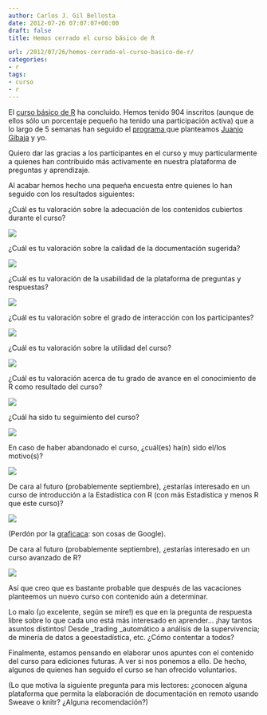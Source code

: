 ```yaml
---
author: Carlos J. Gil Bellosta
date: 2012-07-26 07:07:07+00:00
draft: false
title: Hemos cerrado el curso básico de R

url: /2012/07/26/hemos-cerrado-el-curso-basico-de-r/
categories:
- r
tags:
- curso
- r
---
```


El [curso básico de R](http://cursorbasico.usar.org.es) ha concluido. Hemos tenido 904 inscritos (aunque de ellos sólo un porcentaje pequeño ha tenido una participación activa) que a lo largo de 5 semanas han seguido el [programa ](http://cursorbasico.usar.org.es/etiquetas/programa/)que planteamos [Juanjo Gibaja](http://jjgibaja.net/) y yo.

Quiero dar las gracias a los participantes en el curso y muy particularmente a quienes han contribuido más activamente en nuestra plataforma de preguntas y aprendizaje.

Al acabar hemos hecho una pequeña encuesta entre quienes lo han seguido con los resultados siguientes:

¿Cuál es tu valoración sobre la adecuación de los contenidos cubiertos durante el curso?

[![](/wp-uploads/2012/07/contenidos.png)
](/wp-uploads/2012/07/contenidos.png)

¿Cuál es tu valoración sobre la calidad de la documentación sugerida?

[![](/wp-uploads/2012/07/calidad.png)
](/wp-uploads/2012/07/calidad.png)

¿Cuál es tu valoración de la usabilidad de la plataforma de preguntas y respuestas?

[![](/wp-uploads/2012/07/plataforma.png)
](/wp-uploads/2012/07/plataforma.png)

¿Cuál es tu valoración sobre el grado de interacción con los participantes?

[![](/wp-uploads/2012/07/interaccion.png)
](/wp-uploads/2012/07/interaccion.png)

¿Cuál es tu valoración sobre la utilidad del curso?

[![](/wp-uploads/2012/07/utilidad.png)
](/wp-uploads/2012/07/utilidad.png)

¿Cuál es tu valoración acerca de tu grado de avance en el conocimiento de R como resultado del curso?

[![](/wp-uploads/2012/07/avance.png)
](/wp-uploads/2012/07/avance.png)

¿Cuál ha sido tu seguimiento del curso?

[![](/wp-uploads/2012/07/seguimiento.png)
](/wp-uploads/2012/07/seguimiento.png)

En caso de haber abandonado el curso, ¿cuál(es) ha(n) sido el/los motivo(s)?

[![](/wp-uploads/2012/07/motivo.png)
](/wp-uploads/2012/07/motivo.png)

De cara al futuro (probablemente septiembre), ¿estarías interesado en un curso de introducción a la Estadística con R (con más Estadística y menos R que este curso)?

[![](/wp-uploads/2012/07/estadistica.png)
](/wp-uploads/2012/07/estadistica.png)


(Perdón por la [graficaca](http://www.datanalytics.com/blog/2011/03/02/1658/): son cosas de Google).


De cara al futuro (probablemente septiembre), ¿estarías interesado en un curso avanzado de R?

[![](/wp-uploads/2012/07/avanzado.png)
](/wp-uploads/2012/07/avanzado.png)

Así que creo que es bastante probable que después de las vacaciones planteemos un nuevo curso con contenido aún a determinar.

Lo malo (¡o excelente, según se mire!) es que en la pregunta de respuesta libre sobre lo que cada uno está más interesado en aprender... ¡hay tantos asuntos distintos! Desde _trading _automático a análisis de la supervivencia; de minería de datos a geoestadística, etc. ¿Cómo contentar a todos?

Finalmente, estamos pensando en elaborar unos apuntes con el contenido del curso para ediciones futuras. A ver si nos ponemos a ello. De hecho, algunos de quienes han seguido el curso se han ofrecido voluntarios.

(Lo que motiva la siguiente pregunta para mis lectores: ¿conocen alguna plataforma que permita la elaboración de documentación en remoto usando Sweave o knitr? ¿Alguna recomendación?)
